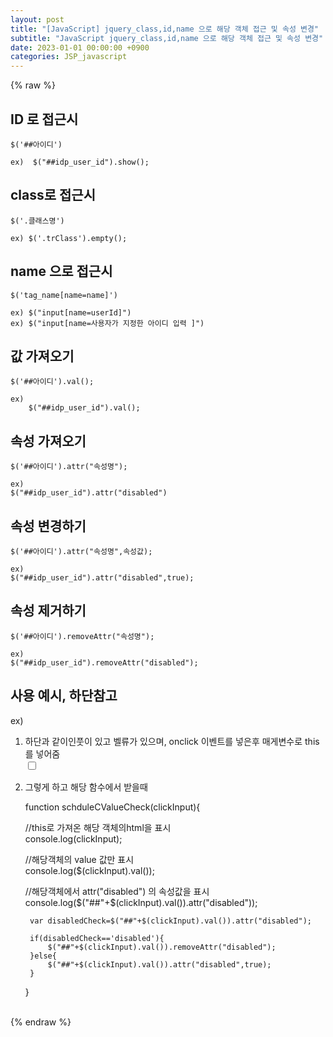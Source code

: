 ```yaml
---  
layout: post  
title: "[JavaScript] jquery_class,id,name 으로 해당 객체 접근 및 속성 변경"  
subtitle: "JavaScript jquery_class,id,name 으로 해당 객체 접근 및 속성 변경"  
date: 2023-01-01 00:00:00 +0900  
categories: JSP_javascript  
---  
```

{% raw %}  
## ID 로 접근시  
	$('##아이디')  
  
	ex)  $("##idp_user_id").show();  
  
## class로 접근시  
  
	$('.클래스명')  
  
	ex) $('.trClass').empty();  
  
## name 으로 접근시  
	$('tag_name[name=name]')  
  
	ex) $("input[name=userId]")  
	ex) $("input[name=사용자가 지정한 아이디 입력 ]")  
  
## 값 가져오기  
	$('##아이디').val();  
  
	ex)  
		$("##idp_user_id").val();  
  
## 속성 가져오기  
  
	$('##아이디').attr("속성명");  
  
	ex)  
	$("##idp_user_id").attr("disabled")  
  
## 속성 변경하기  
  
	$('##아이디').attr("속성명",속성값);  
  
	ex)  
	$("##idp_user_id").attr("disabled",true);  
  
## 속성 제거하기  
  
	$('##아이디').removeAttr("속성명");  
  
	ex)  
	$("##idp_user_id").removeAttr("disabled");  
  
## 사용 예시, 하단참고  
  
ex)  
1. 하단과 같이인풋이 있고 벨류가 있으며, onclick 이벤트를 넣은후 매게변수로 this 를 넣어줌  
	<input id="timeDay" type="checkbox" class="" value="timeDayValue" onclick="schduleCValueCheck(this)">  
  
2. 그렇게 하고 해당 함수에서 받을때  
  
    function schduleCValueCheck(clickInput){  
  
	//this로 가져온 해당 객체의html을 표시  
        console.log(clickInput);  
  
	//해당객체의 value 값만 표시  
        console.log($(clickInput).val());  
  
	//해당객체에서 attr("disabled") 의 속성값을 표시  
        console.log($("##"+$(clickInput).val()).attr("disabled"));  
  
        var disabledCheck=$("##"+$(clickInput).val()).attr("disabled");  
  
        if(disabledCheck=='disabled'){  
            $("##"+$(clickInput).val()).removeAttr("disabled");  
        }else{  
            $("##"+$(clickInput).val()).attr("disabled",true);  
        }  
  
    }  
  
                                                                                                                                                                                                                                                                                                                                                                                                                                                                                                                                                                                                                                                                                                                                                                                                                                                                                                                                                                                                                                                                                                                                                                                                                                                                                                                                                                                                                 
{% endraw %}
